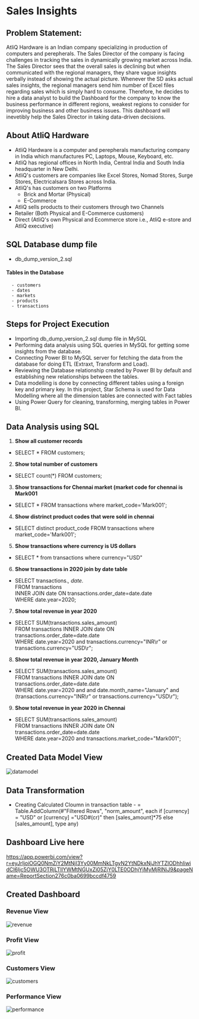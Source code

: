 # Sales Insights

## Problem Statement:
AtliQ Hardware is an Indian company specializing in production of computers and perepherals. The Sales Director of the company is facing challenges in tracking the sales in dynamically growing market across India. The Sales Director sees that the overall sales is declining but when communicated with the regional managers, they share vague insights verbally instead of showing the actual picture. Whenever the SD asks actual sales insights, the regional managers send him number of Excel files regarding sales which is simply hard to consume. Therefore, he decides to hire a data analyst to build the Dashboard for the company to know the business performance in different regions, weakest regions to consider for improving business and other business issues. This dashboard will inevetibly help the Sales Director in taking data-driven decisions.

## About AtliQ Hardware
- AtliQ Hardware is a computer and perepherals manufacturing company in India which manufactures PC, Laptops, Mouse, Keyboard, etc.
- AtliQ has regional offices in North India, Central India and South India headquarter in New Delhi.
- AtliQ's customers are companies like Excel Stores, Nomad Stores, Surge Stores, Electricalsara Stores across India.
- AtliQ's has customers on two Platforms
    - Brick and Mortar (Physical)
    - E-Commerce
- AtliQ sells products to their customers through two Channels
- Retailer (Both Physical and E-Commerce customers)
- Direct (AtliQ's own Physical and Ecommerce store i.e., AtliQ e-store and AtliQ executive)

## SQL Database dump file
- db_dump_version_2.sql
#### Tables in the Database
      - customers
      - dates
      - markets
      - products
      - transactions

## Steps for Project Execution
- Importing db_dump_version_2.sql dump file in MySQL
- Performing data analysis using SQL queries in MySQL for getting some insights from the database.
- Connecting Power BI to MySQL server for fetching the data from the database for doing ETL (Extraxt, Transform and Load).
- Reviewing the Database relationship created by Power BI by default and establishing new relationships between the tables.
- Data modelling is done by connecting different tables using a foreign key and primary key. In this project, Star Schema is used for Data Modelling where all the dimension tables are connected with Fact tables
- Using Power Query for cleaning, transforming, merging tables in Power BI.

## Data Analysis using SQL
1. **Show all customer records**                            
- SELECT * FROM customers;                    
2. **Show total number of customers**                                        
- SELECT count(*) FROM customers;
3. **Show transactions for Chennai market (market code for chennai is Mark001**
- SELECT * FROM transactions where market_code='Mark001';
4. **Show distrinct product codes that were sold in chennai**
- SELECT distinct product_code FROM transactions where market_code='Mark001';
5. **Show transactions where currency is US dollars**
- SELECT * from transactions where currency="USD"
6. **Show transactions in 2020 join by date table**                               
- SELECT transactions.*, date.*                                                                 
  FROM transactions                                                    
  INNER JOIN date ON transactions.order_date=date.date                                      
  WHERE date.year=2020;                                                                                                              
7. **Show total revenue in year 2020**                                   
- SELECT SUM(transactions.sales_amount)                                                                                   
  FROM transactions INNER JOIN date ON transactions.order_date=date.date                                       
  WHERE date.year=2020 and transactions.currency="INR\r" or transactions.currency="USD\r";                                   
8. **Show total revenue in year 2020, January Month**                                        
- SELECT SUM(transactions.sales_amount)                                      
  FROM transactions INNER JOIN date ON transactions.order_date=date.date                                          
  WHERE date.year=2020 and and date.month_name="January" and (transactions.currency="INR\r" or transactions.currency="USD\r");                                     
9. **Show total revenue in year 2020 in Chennai**                                                    
- SELECT SUM(transactions.sales_amount)                                               
  FROM transactions INNER JOIN date ON transactions.order_date=date.date                                                       
  WHERE date.year=2020 and transactions.market_code="Mark001";                                                          

## Created Data Model View
![datamodel](https://github.com/guddushah/Sales-Insights-Data-Analysis-PowerBI/assets/40028193/eb122b35-40f5-42c0-a1be-0b2bf49c46d9)

## Data Transformation
- Creating Calculated Cloumn in transaction table
          - = Table.AddColumn(#"Filtered Rows", "norm_amount", each if [currency] = "USD" or [currency] ="USD#(cr)" then [sales_amount]*75 else [sales_amount], type any)

## Dashboard Live here
https://app.powerbi.com/view?r=eyJrIjoiOGQ0NmZiY2MtNjI3Yy00MmNkLTgyN2YtNDkxNjJhYTZlODhhIiwidCI6Ijc5OWU3OTRjLTllYWMtNGUxZi05ZjY0LTE0ODhjYjMyMjRlNiJ9&pageName=ReportSection276c0ba0699bccdf4759

## Created Dashboard

### Revenue View
![revenue](https://github.com/guddushah/Sales-Insights-Data-Analysis-PowerBI/assets/40028193/1b1cc8a9-b160-478b-9660-72463734fb5f)

### Profit View
![profit](https://github.com/guddushah/Sales-Insights-Data-Analysis-PowerBI/assets/40028193/6634cedc-bdb8-46bf-8021-aa60a3c7f559)

### Customers View
![customers](https://github.com/guddushah/Sales-Insights-Data-Analysis-PowerBI/assets/40028193/7a73635b-578c-4c2e-a934-3a7bb179d1a1)

### Performance View
![performance](https://github.com/guddushah/Sales-Insights-Data-Analysis-PowerBI/assets/40028193/1294ef19-694e-4e90-9718-20973cc863a7)

